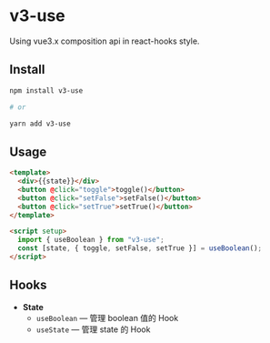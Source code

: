 # v3-use

Using vue3.x composition api in react-hooks style.

## Install

```sh
npm install v3-use

# or

yarn add v3-use
```

## Usage

```html
<template>
  <div>{{state}}</div>
  <button @click="toggle">toggle()</button>
  <button @click="setFalse">setFalse()</button>
  <button @click="setTrue">setTrue()</button>
</template>

<script setup>
  import { useBoolean } from "v3-use";
  const [state, { toggle, setFalse, setTrue }] = useBoolean();
</script>
```

## Hooks

- **State**
  - `useBoolean` — 管理 boolean 值的 Hook
  - `useState` — 管理 state 的 Hook
